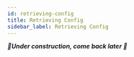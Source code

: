 ```yaml
---
id: retrieving-config
title: Retrieving Config
sidebar_label: Retrieving Config
---
```


_**🚧Under construction, come back later 🚧**_
